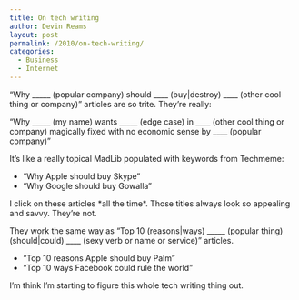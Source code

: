 ```yaml
---
title: On tech writing
author: Devin Reams
layout: post
permalink: /2010/on-tech-writing/
categories:
  - Business
  - Internet
---
```

&#8220;Why \_____ (popular company) should \____ (buy|destroy) \____ (other cool thing or company)&#8221; articles are so trite. They&#8217;re really:

&#8220;Why \_____ (my name) wants \_____ (edge case) in \____ (other cool thing or company) magically fixed with no economic sense by \____ (popular company)&#8221;

It&#8217;s like a really topical MadLib populated with keywords from Techmeme:

- &#8220;Why Apple should buy Skype&#8221;  
- &#8220;Why Google should buy Gowalla&#8221;

I click on these articles \*all the time\*. Those titles always look so appealing and savvy. They&#8217;re not.

They work the same way as &#8220;Top 10 (reasons|ways) \_____ (popular thing) (should|could) \____ (sexy verb or name or service)&#8221; articles.

- &#8220;Top 10 reasons Apple should buy Palm&#8221;  
- &#8220;Top 10 ways Facebook could rule the world&#8221;

I&#8217;m think I&#8217;m starting to figure this whole tech writing thing out.